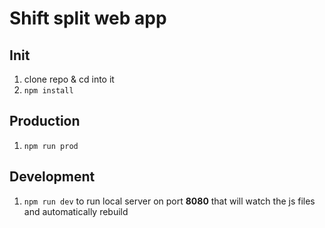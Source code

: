 # Shift split web app

## Init

1. clone repo & cd into it
2. `npm install`

## Production

1. `npm run prod`

## Development

1. `npm run dev` to run local server on port **8080** that will watch the js files and automatically rebuild

